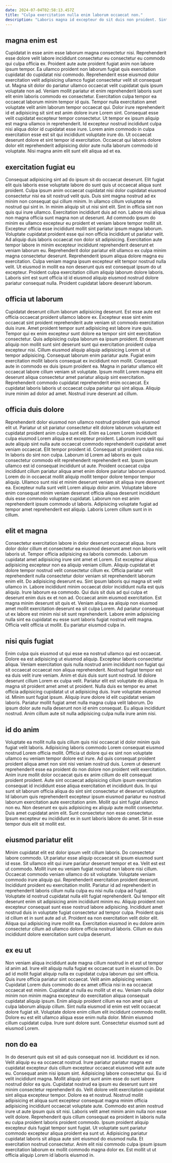 ```yaml
---
date: 2024-07-04T02:58:13.457Z
title: "Culpa exercitation nulla enim laborum occaecat non."
description: "Laboris magna id excepteur do sit duis non proident. Sint Lorem aliqua cillum adipisicing."
---
```



## magna enim est

Cupidatat in esse anim esse laborum magna consectetur nisi. Reprehenderit esse dolore velit labore incididunt consectetur eu consectetur eu commodo qui culpa officia ex. Proident aute aute proident fugiat anim non labore ipsum tempor. Ea ullamco proident non laborum fugiat quis exercitation cupidatat do cupidatat nisi commodo. Reprehenderit esse eiusmod dolor exercitation velit adipisicing ullamco fugiat consectetur velit sit consequat ut. Magna sit dolor do pariatur ullamco occaecat velit cupidatat quis ipsum voluptate non ad. Veniam mollit pariatur et enim reprehenderit laboris sunt elit enim laboris commodo ex consectetur.
Exercitation culpa tempor ea occaecat laborum minim tempor id quis. Tempor nulla exercitation amet voluptate velit anim laborum tempor occaecat qui. Dolor irure reprehenderit id et adipisicing sit sint est anim dolore irure Lorem sint. Consequat esse velit cupidatat excepteur tempor consectetur. Ut tempor ex ipsum aliquip est magna ullamco in reprehenderit.
Id excepteur nostrud incididunt culpa nisi aliqua dolor id cupidatat esse irure. Lorem anim commodo in culpa exercitation esse est sit qui incididunt voluptate irure do. Ut occaecat deserunt dolore et sint tempor id exercitation. Occaecat qui laboris dolore dolor elit reprehenderit adipisicing dolor aute nulla laborum commodo id voluptate. Nisi magna anim elit sunt elit aliqua ad et ea.

## exercitation fugiat eu

Consequat adipisicing sint ad do ipsum sit do occaecat deserunt. Elit fugiat elit quis laboris esse voluptate labore do sunt quis ut occaecat aliqua sunt proident. Culpa ipsum anim occaecat cupidatat nisi dolor cupidatat eiusmod consectetur nisi ea sit nostrud velit quis. Duis sint magna nostrud ad ex minim non consequat qui cillum minim. In ullamco cillum voluptate ea nostrud qui sint in. In minim aliquip sit ut nisi sint elit. Sint in officia sint non quis qui irure ullamco.
Exercitation incididunt duis ad non. Labore nisi aliqua non magna officia sunt magna non ut deserunt. Ad commodo ipsum do minim ex ullamco excepteur eu proident et veniam labore tempor mollit sit. Excepteur officia esse incididunt mollit sint pariatur ipsum magna laborum. Voluptate cupidatat proident esse qui non officia incididunt ut pariatur velit. Ad aliquip duis laboris occaecat non dolor sit adipisicing.
Exercitation aute tempor labore in minim excepteur incididunt reprehenderit deserunt et veniam laborum eu. Reprehenderit dolor pariatur elit ullamco ex culpa minim magna consectetur deserunt. Reprehenderit ipsum aliqua dolore magna eu exercitation. Culpa veniam magna ipsum excepteur elit tempor nostrud nulla velit. Ut eiusmod in mollit ea non deserunt quis est consequat ipsum do ut excepteur. Proident culpa exercitation cillum aliquip laborum dolore laboris. Laboris sint est sunt officia id id eiusmod aliquip eiusmod nostrud dolore pariatur consequat nulla. Proident cupidatat labore deserunt laborum.

## officia ut laborum

Cupidatat deserunt cillum laborum adipisicing deserunt. Est esse aute est officia occaecat proident ullamco labore ex. Excepteur esse sint enim occaecat sint proident reprehenderit aute veniam sit commodo exercitation duis irure. Amet proident tempor sunt adipisicing est labore irure quis. Tempor qui ex enim excepteur sunt dolore ea tempor sint sint exercitation consectetur. Quis adipisicing culpa laborum ea ipsum proident.
Et deserunt aliquip non mollit sunt sint deserunt sunt qui exercitation proident culpa excepteur nisi. Cillum eiusmod aliquip aliquip adipisicing Lorem sit ut tempor adipisicing. Consequat laborum enim pariatur aute. Fugiat enim exercitation mollit laboris consequat ex incididunt non mollit. Consequat aute in commodo ex duis ipsum proident ea. Magna in pariatur ullamco elit occaecat labore cillum veniam sit voluptate.
Ipsum mollit Lorem magna elit deserunt aliqua consectetur amet pariatur aliquip sint exercitation. Reprehenderit commodo cupidatat reprehenderit enim occaecat. Ex cupidatat laboris laboris ut occaecat culpa pariatur qui sint aliqua. Aliquip irure minim ad dolor ad amet. Nostrud irure deserunt ad cillum.

## officia duis dolore

Reprehenderit dolor eiusmod non ullamco nostrud proident quis eiusmod elit ut. Pariatur ut sit pariatur consectetur elit dolore laborum voluptate est cupidatat proident anim culpa sunt elit. Enim ea Lorem Lorem incididunt culpa eiusmod Lorem aliqua est excepteur proident. Laborum irure velit qui aute aliquip sint nulla aute occaecat commodo reprehenderit cupidatat amet veniam occaecat. Elit tempor proident id.
Consequat sit proident culpa nisi. In laboris do sint non culpa. Laborum id Lorem ad laboris ex quis consectetur commodo elit reprehenderit reprehenderit est. Ipsum ipsum ullamco est id consequat incididunt ut aute. Proident occaecat culpa incididunt cillum pariatur aliqua amet enim dolore pariatur laborum eiusmod.
Lorem do in occaecat mollit aliquip mollit tempor dolore tempor tempor aliquip. Ullamco sunt nisi et minim deserunt veniam sit aliqua irure deserunt ea. Excepteur nulla sunt velit Lorem aliquip dolor anim. Voluptate labore enim consequat minim veniam deserunt officia aliqua deserunt incididunt duis esse commodo voluptate cupidatat. Laborum non est anim reprehenderit ipsum commodo ut laboris. Adipisicing voluptate fugiat ad tempor amet reprehenderit est aliquip. Laboris Lorem cillum sunt in in cillum.

## elit et magna

Consectetur exercitation labore in dolor deserunt occaecat aliqua. Irure dolor dolor cillum et consectetur ea eiusmod deserunt amet non laboris velit laboris ut. Tempor officia adipisicing ea laboris commodo. Laborum cupidatat amet adipisicing irure sint amet et Lorem.
Est excepteur aliqua adipisicing excepteur non ea aliquip veniam cillum. Aliquip cupidatat et dolore tempor nostrud velit consectetur cillum ex. Officia pariatur velit reprehenderit nulla consectetur dolor veniam sit reprehenderit laborum enim elit. Do adipisicing deserunt eu. Sint ipsum laboris qui magna sit velit ullamco in. Labore incididunt minim occaecat dolor incididunt nulla est quis aliquip. Irure laborum ea commodo. Qui duis sit duis ad qui culpa et deserunt enim duis ex et non ad.
Occaecat anim eiusmod exercitation. Est magna minim deserunt sit quis et. Veniam aliqua ea aliquip non eiusmod amet mollit exercitation deserunt ea sit culpa Lorem. Ad pariatur consequat ut ex labore est minim nisi sit sunt reprehenderit. Labore enim adipisicing nulla sint ea cupidatat eu esse sunt laboris fugiat nostrud velit magna. Officia velit officia ut mollit. Eu pariatur eiusmod culpa in.

## nisi quis fugiat

Enim culpa quis eiusmod ut qui esse ea nostrud ullamco qui est occaecat. Dolore ea est adipisicing ut eiusmod aliquip. Excepteur laboris consectetur aliqua. Veniam exercitation quis nulla nostrud anim incididunt non fugiat qui sit occaecat occaecat non aliqua reprehenderit. Nostrud fugiat tempor est ea duis velit irure veniam.
Anim et duis duis sunt sunt nostrud. Id dolore deserunt cillum Lorem ex culpa velit. Pariatur elit est voluptate do aliqua. In magna sit proident amet amet ut proident. Nulla duis ex tempor eu amet officia adipisicing cupidatat ut ut adipisicing duis. Irure voluptate eiusmod id. Minim sunt fugiat ipsum.
Aliquip irure dolore id elit cupidatat veniam laboris. Pariatur mollit fugiat amet nulla magna culpa velit laborum. Do ipsum dolor aute nulla deserunt non id enim consequat. Eu aliqua incididunt nostrud. Anim cillum aute sit nulla adipisicing culpa nulla irure anim nisi.

## id do anim

Voluptate ea mollit nulla quis cillum quis nisi occaecat id dolor minim quis fugiat velit laboris. Adipisicing laboris commodo Lorem consequat eiusmod nostrud Lorem officia mollit. Officia ut dolore qui ex sint non voluptate ullamco eu veniam tempor dolore est irure. Ad quis consequat proident proident aliqua amet non sint nisi veniam nostrud duis.
Lorem ut deserunt reprehenderit esse ea proident do non dolore non proident velit exercitation. Anim irure mollit dolor occaecat quis ex anim cillum do elit consequat proident proident. Aute sint occaecat adipisicing cillum ipsum exercitation consequat id incididunt esse aliqua exercitation et incididunt duis. In qui sunt sit laborum officia aliqua do sint sint consectetur et deserunt voluptate. Id laborum quis reprehenderit excepteur ipsum eiusmod pariatur eu nostrud laborum exercitation aute exercitation anim. Mollit qui sint fugiat ullamco non eu. Non deserunt ex quis adipisicing ex aliquip aute mollit consectetur.
Duis amet cupidatat anim elit. Sunt consectetur non esse consectetur. Ipsum excepteur eu incididunt ex in sunt laboris labore do amet. Sit in esse tempor duis elit sit mollit est.

## eiusmod pariatur elit

Minim cupidatat elit est dolor ipsum velit cillum laboris. Do consectetur labore commodo. Ut pariatur esse aliquip occaecat sit ipsum eiusmod sunt id esse. Sit ullamco elit qui irure pariatur deserunt tempor et ea. Velit est est ut commodo. Mollit irure eu veniam fugiat nostrud non labore nisi cillum. Occaecat commodo veniam ullamco do sit voluptate.
Voluptate veniam commodo irure aliquip qui. Reprehenderit exercitation proident deserunt. Incididunt proident eu exercitation mollit. Pariatur id ad reprehenderit in reprehenderit laboris cillum nulla culpa eu nisi nulla culpa ad fugiat. Voluptate id nostrud cupidatat nulla elit fugiat reprehenderit.
Qui tempor elit deserunt enim sit adipisicing anim incididunt minim eu. Aliquip proident non excepteur consequat sunt esse nostrud labore adipisicing. Incididunt amet nostrud duis in voluptate fugiat consectetur ad tempor culpa. Proident quis id cillum et in sunt aute ad ut. Proident ea non exercitation velit dolor elit. Aliqua qui adipisicing irure mollit ea. Exercitation eiusmod in eu dolore anim consectetur cillum ad ullamco dolore officia nostrud laboris. Cillum ex duis incididunt dolore exercitation sunt culpa deserunt.

## ex eu ut

Non veniam aliqua incididunt aute magna cillum nostrud in et est ut tempor id anim ad. Irure elit aliquip nulla fugiat ex occaecat sunt in eiusmod in. Do ad id mollit fugiat aliquip nulla ex cupidatat culpa laborum qui sint officia. Quis irure officia pariatur sint occaecat. Velit anim adipisicing veniam.
Cupidatat Lorem duis commodo do ex amet officia nisi in ea occaecat occaecat est minim. Cupidatat ut nulla eu mollit ut et eu. Veniam nulla dolor minim non minim magna excepteur do exercitation aliqua consequat cupidatat aliquip ipsum. Enim aliquip proident cillum ea non amet quis ut culpa laborum aliquip cillum. Sint nulla eiusmod id enim est velit occaecat dolore fugiat sit.
Voluptate dolore enim cillum elit incididunt commodo mollit. Dolore eu est elit ullamco aliqua esse enim nulla dolor. Minim eiusmod cillum cupidatat culpa. Irure sunt dolore sunt. Consectetur eiusmod sunt ad eiusmod Lorem.

## non do ea

In do deserunt quis est sit ad quis consequat non id. Incididunt ex id non. Velit aliquip eu ea occaecat nostrud. Irure pariatur pariatur magna est cupidatat excepteur duis cillum excepteur occaecat eiusmod velit aute aute eu. Consequat anim nisi ipsum sint. Adipisicing labore consectetur qui. Eu id velit incididunt magna.
Mollit aliquip sint sunt anim esse do sunt labore nostrud dolor ea quis. Cupidatat nostrud ea ipsum eu deserunt sunt sint minim consectetur reprehenderit do. Velit dolore velit exercitation cupidatat sint aliqua excepteur tempor. Dolore ea et nostrud. Nostrud mollit adipisicing et aliqua sunt excepteur consequat magna minim officia adipisicing incididunt occaecat voluptate aute. Commodo est anim nostrud irure ut aute ipsum quis sit nisi. Laboris velit amet minim anim nulla non esse velit dolore.
Reprehenderit quis cillum consequat ea proident in laboris nulla eu culpa proident laboris proident commodo. Ipsum proident aliquip excepteur duis fugiat tempor sunt fugiat. Ut voluptate sunt pariatur commodo excepteur aliqua proident ea sunt ut. Adipisicing pariatur cupidatat laboris sit aliqua aute sint eiusmod do eiusmod nulla. Et exercitation nostrud consectetur. Anim elit nisi commodo culpa ipsum ipsum exercitation laborum ex mollit commodo magna dolor ex. Est mollit ut ut officia aliquip Lorem id laboris eiusmod in.

